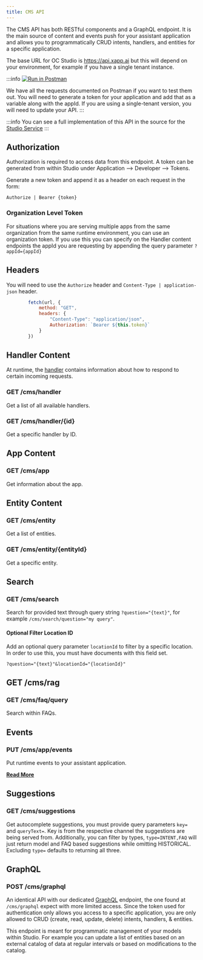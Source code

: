 ```yaml
---
title: CMS API
---
```


The CMS API has both RESTful components and a GraphQL endpoint.  It is the main source of content and events push for your assistant application and allows you to programmatically CRUD intents, handlers, and entities for a specific application.  

The base URL for OC Studio is https://api.xapp.ai but this will depend on your environment, for example if you have a single tenant instance.

:::info
[![Run in Postman](https://run.pstmn.io/button.svg)](https://app.getpostman.com/run-collection/3454397-e7916289-8f94-4c96-89bf-cef081d50205?action=collection%2Ffork&collection-url=entityId%3D3454397-e7916289-8f94-4c96-89bf-cef081d50205%26entityType%3Dcollection%26workspaceId%3Daf98e5eb-4de7-4539-b698-06cc23716e64)

We have all the requests documented on Postman if you want to test them out.  You will need to generate a token for your application and add that as a variable along with the appId.  If you are using a single-tenant version, you will need to update your API.
:::

:::info
You can see a full implementation of this API in the source for the [Studio Service](https://github.com/stentorium/stentor/blob/master/packages/stentor-service-studio/src/StudioService.ts)
:::


## Authorization

Authorization is required to access data from this endpoint.  A token can be generated from within Studio under Application --> Developer --> Tokens.

Generate a new token and append it as a header on each request in the form:

```
Authorize | Bearer {token}
```

### Organization Level Token

For situations where you are serving multiple apps from the same organization from the same runtime environment, you can use an organization token.  If you use this you can specify on the Handler content endpoints the appId you are requesting by appending the query parameter `?appId={appId}`

## Headers

You will need to use the `Authorize` header and `Content-Type | application-json` header.

```js
        fetch(url, {
            method: "GET",
            headers: {
                "Content-Type": "application/json",
                Authorization: `Bearer ${this.token}`
            }
        })
```

## Handler Content

At runtime, the [handler](../../content/handlers) contains information about how to respond to certain incoming requests. 

### GET /cms/handler

Get a list of all available handlers.

### GET /cms/handler/{id}

Get a specific handler by ID.

## App Content

### GET /cms/app

Get information about the app.

## Entity Content

### GET /cms/entity

Get a list of entities.

### GET /cms/entity/{entityId}

Get a specific entity.

## Search

### GET /cms/search

Search for provided text through query string `?question="{text}"`, for example `/cms/search/question="my query"`.

#### Optional Filter Location ID

Add an optional query parameter `locationId` to filter by a specific location.  In order to use this, you must have documents with this field set.  

```
?question="{text}"&locationId="{locationId}"
```

## GET /cms/rag

### GET /cms/faq/query

Search within FAQs.

## Events

### PUT /cms/app/events

Put runtime events to your assistant application.

__[Read More](/docs/development/api/runtime-events)__

## Suggestions

### GET /cms/suggestions

Get autocomplete suggestions, you must provide query parameters `key=` and `queryText=`.  Key is from the respective channel the suggestions are being served from.  Additionally, you can filter by types, `type=INTENT,FAQ` will just return model and FAQ based suggestions while omitting HISTORICAL.  Excluding `type=` defaults to returning all three.

## GraphQL

### POST /cms/graphql

An identical API with our dedicated [GraphQL](/docs/development/api/graphql) endpoint, the one found at `/cms/graphql` expect with more limited access.  Since the token used for authentication only allows you access to a specific application, you are only allowed to CRUD (create, read, update, delete) intents, handlers, & entities.

This endpoint is meant for programmatic management of your models within Studio.  For example you can update a list of entities based on an external catalog of data at regular intervals or based on modifications to the catalog.
